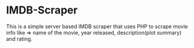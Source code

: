 # IMDB-Scraper
This is a simple server based IMDB scraper that uses PHP to scrape movie info like => name of the movie, year released, description(plot summary) and rating.
